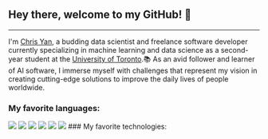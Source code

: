 ## Hey there, welcome to my GitHub! 👋
-----
I'm [Chris Yan](https://chrisyan04.github.io/Personal-Website-2/), a budding data scientist and freelance software developer currently specializing in machine learning and data science as a second-year student at the [University of Toronto](https://www.utoronto.ca/).📚
As an avid follower and learner of AI software, I immerse myself with challenges that represent my vision in creating cutting-edge solutions to improve the daily lives of people worldwide.

### My favorite languages:
<img src="https://img.shields.io/badge/Python-FFD43B?style=for-the-badge&logo=python&logoColor=blue" />
<img src="https://img.shields.io/badge/Python-FFD43B?style=for-the-badge&logo=python&logoColor=blue" />
<img src="https://img.shields.io/badge/Python-FFD43B?style=for-the-badge&logo=python&logoColor=blue" />
<img src="https://img.shields.io/badge/Python-FFD43B?style=for-the-badge&logo=python&logoColor=blue" />
<img src="https://img.shields.io/badge/Python-FFD43B?style=for-the-badge&logo=python&logoColor=blue" />
<img src=" https://img.shields.io/badge/C-00599C?style=for-the-badge&logo=c&logoColor=white)" />
### My favorite technologies:
